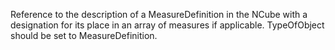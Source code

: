 Reference to the description of a MeasureDefinition in the NCube with a designation for its place in an array of measures if applicable. TypeOfObject should be set to MeasureDefinition.